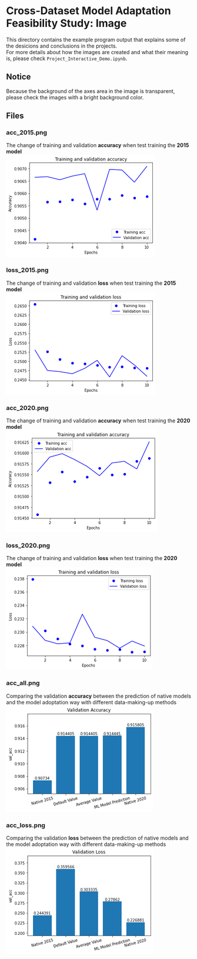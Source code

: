 # Cross-Dataset Model Adaptation Feasibility Study: Image
This directory contains the example program output that explains some of the desicions and conclusions in the projects.  
For more details about how the images are created and what their meaning is, please check `Project_Interactive_Demo.ipynb`.
## Notice
Because the background of the axes area in the image is transparent, please check the images with a bright background color.
## Files
### acc_2015.png
The change of training and validation **accuracy** when test training the **2015 model**  
![acc_2015](acc_2015.png)
### loss_2015.png
The change of training and validation **loss** when test training the **2015 model**  
![loss_2015](loss_2015.png)
### acc_2020.png
The change of training and validation **accuracy** when test training the **2020 model**  
![acc_2020](acc_2020.png)
### loss_2020.png
The change of training and validation **loss** when test training the **2020 model**  
![loss_2015](loss_2020.png)
### acc_all.png
Comparing the validation **accuracy** between the prediction of native models and the model adoptation way with different data-making-up methods  
![acc_all](acc_all.png)
### acc_loss.png
Comparing the validation **loss** between the prediction of native models and the model adoptation way with different data-making-up methods  
![acc_loss](loss_all.png)